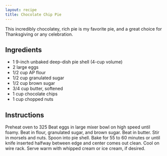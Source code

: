 ```yaml
---
layout: recipe
title: Chocolate Chip Pie
---
```


This incredibly chocolatey, rich pie is my favorite pie, and a great choice for Thanksgiving or any celebration.

## Ingredients
* 1 9-inch unbaked deep-dish pie shell (4-cup volume)
* 2 large eggs
* 1/2 cup AP flour
* 1/2 cup granulated sugar
* 1/2 cup brown sugar
* 3/4 cup butter, softened
* 1 cup chocolate chips
* 1 cup chopped nuts

## Instructions
Preheat oven to 325
Beat eggs in large mixer bowl on high speed until foamy. Beat in flour, granulated sugar, and brown sugar. Beat in butter. Stir in morsels and nuts. Spoon into pie shell.
Bake for 55 to 60 minutes or until knife inserted halfway between edge and center comes out clean. Cool on wire rack. Serve warm with whipped cream or ice cream, if desired.

